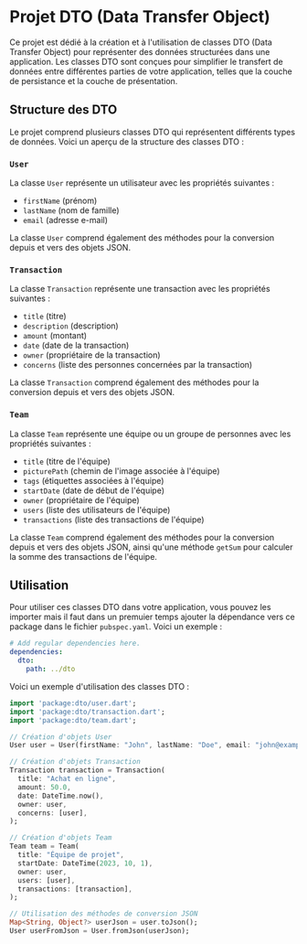 # Projet DTO (Data Transfer Object)

Ce projet est dédié à la création et à l'utilisation de classes DTO (Data Transfer Object) pour représenter des données structurées dans une application. Les classes DTO sont conçues pour simplifier le transfert de données entre différentes parties de votre application, telles que la couche de persistance et la couche de présentation.

## Structure des DTO

Le projet comprend plusieurs classes DTO qui représentent différents types de données. Voici un aperçu de la structure des classes DTO :

### `User`

La classe `User` représente un utilisateur avec les propriétés suivantes :
- `firstName` (prénom)
- `lastName` (nom de famille)
- `email` (adresse e-mail)

La classe `User` comprend également des méthodes pour la conversion depuis et vers des objets JSON.

### `Transaction`

La classe `Transaction` représente une transaction avec les propriétés suivantes :
- `title` (titre)
- `description` (description)
- `amount` (montant)
- `date` (date de la transaction)
- `owner` (propriétaire de la transaction)
- `concerns` (liste des personnes concernées par la transaction)

La classe `Transaction` comprend également des méthodes pour la conversion depuis et vers des objets JSON.

### `Team`

La classe `Team` représente une équipe ou un groupe de personnes avec les propriétés suivantes :
- `title` (titre de l'équipe)
- `picturePath` (chemin de l'image associée à l'équipe)
- `tags` (étiquettes associées à l'équipe)
- `startDate` (date de début de l'équipe)
- `owner` (propriétaire de l'équipe)
- `users` (liste des utilisateurs de l'équipe)
- `transactions` (liste des transactions de l'équipe)

La classe `Team` comprend également des méthodes pour la conversion depuis et vers des objets JSON, ainsi qu'une méthode `getSum` pour calculer la somme des transactions de l'équipe.

## Utilisation

Pour utiliser ces classes DTO dans votre application, vous pouvez les importer mais il faut dans un premuier temps ajouter la dépendance vers ce package dans le fichier `pubspec.yaml`. Voici un exemple :

```yaml
# Add regular dependencies here.
dependencies:
  dto:
    path: ../dto
```
Voici un exemple d'utilisation des classes DTO :

```dart
import 'package:dto/user.dart';
import 'package:dto/transaction.dart';
import 'package:dto/team.dart';

// Création d'objets User
User user = User(firstName: "John", lastName: "Doe", email: "john@example.com");

// Création d'objets Transaction
Transaction transaction = Transaction(
  title: "Achat en ligne",
  amount: 50.0,
  date: DateTime.now(),
  owner: user,
  concerns: [user],
);

// Création d'objets Team
Team team = Team(
  title: "Équipe de projet",
  startDate: DateTime(2023, 10, 1),
  owner: user,
  users: [user],
  transactions: [transaction],
);

// Utilisation des méthodes de conversion JSON
Map<String, Object?> userJson = user.toJson();
User userFromJson = User.fromJson(userJson);
